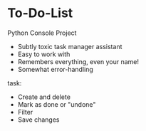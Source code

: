 # To-Do-List
Python Console Project

- Subtly toxic task manager assistant
- Easy to work with
- Remembers everything, even your name!
- Somewhat error-handling

task:
- Create and delete
- Mark as done or "undone"
- Filter
- Save changes

